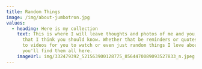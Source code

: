 ```yaml
---
title: Random Things
image: /img/about-jumbotron.jpg
values:
  - heading: Here is my collection
    text: This is where I will leave thoughts and photos of me and you, just things
      that I think you should know. Whether that be reminders or quotes or links
      to videos for you to watch or even just random things I love about you,
      you'll find them all here.
    imageUrl: img/332479392_521563900128775_8564470089093527833_n.jpeg
---
```

